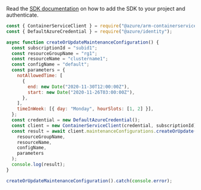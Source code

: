 Read the [SDK documentation](https://github.com/Azure/azure-sdk-for-js/blob/%40azure%2Farm-containerservice_15.2.0/sdk/containerservice/arm-containerservice/README.md) on how to add the SDK to your project and authenticate.

```javascript
const { ContainerServiceClient } = require("@azure/arm-containerservice");
const { DefaultAzureCredential } = require("@azure/identity");

async function createOrUpdateMaintenanceConfiguration() {
  const subscriptionId = "subid1";
  const resourceGroupName = "rg1";
  const resourceName = "clustername1";
  const configName = "default";
  const parameters = {
    notAllowedTime: [
      {
        end: new Date("2020-11-30T12:00:00Z"),
        start: new Date("2020-11-26T03:00:00Z"),
      },
    ],
    timeInWeek: [{ day: "Monday", hourSlots: [1, 2] }],
  };
  const credential = new DefaultAzureCredential();
  const client = new ContainerServiceClient(credential, subscriptionId);
  const result = await client.maintenanceConfigurations.createOrUpdate(
    resourceGroupName,
    resourceName,
    configName,
    parameters
  );
  console.log(result);
}

createOrUpdateMaintenanceConfiguration().catch(console.error);
```
